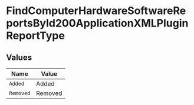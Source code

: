 # FindComputerHardwareSoftwareReportsById200ApplicationXMLPluginReportType


## Values

| Name      | Value     |
| --------- | --------- |
| `Added`   | Added     |
| `Removed` | Removed   |